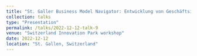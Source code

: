 ```yaml
---
title: "St. Galler Business Model Navigator: Entwicklung von Geschäftsideen"
collection: talks
type: "Presentation"
permalink: /talks/2022-12-12-talk-9
venue: "Switzerland Innovation Park workshop"
date: 2022-12-12
location: "St. Gallen, Switzerland"
---
```

